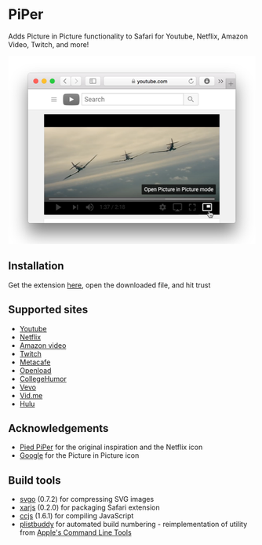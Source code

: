 # PiPer
Adds Picture in Picture functionality to Safari for Youtube, Netflix, Amazon Video, Twitch, and more!

<img src="/promo/Promo-shot.png" alt="Screenshot of PiPer in action" width="512" height="384"/>

## Installation

Get the extension [here](https://s3.amazonaws.com/piper-extension/PiPer.safariextz), open the downloaded file, and hit trust

## Supported sites
* [Youtube](http://www.youtube.com)
* [Netflix](http://www.netflix.com)
* [Amazon video](http://www.amazon.com/PrimeVideo)
* [Twitch](http://www.twitch.tv)
* [Metacafe](http://www.metacafe.com)
* [Openload](http://www.openload.co)
* [CollegeHumor](http://www.collegehumor.com)
* [Vevo](http://www.vevo.com)
* [Vid.me](http://www.vid.me)
* [Hulu](http://www.hulu.com)

## Acknowledgements
* [Pied PíPer](https://github.com/JoeKuhns/PiedPiPer.safariextension) for the original inspiration and the Netflix icon
* [Google](https://github.com/google/material-design-icons) for the Picture in Picture icon

## Build tools
* [svgo](https://github.com/svg/svgo) (0.7.2) for compressing SVG images
* [xarjs](https://github.com/robertknight/xar-js) (0.2.0) for packaging Safari extension
* [ccjs](https://github.com/google/closure-compiler-js) (1.6.1) for compiling JavaScript
* [plistbuddy](https://github.com/amarcu5/PiPer/tree/master/build-tools/) for automated build numbering - reimplementation of utility from [Apple's Command Line Tools](https://developer.apple.com/download/)

